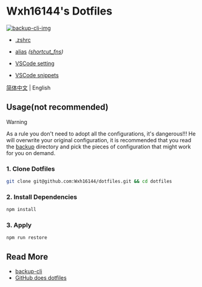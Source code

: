 # Wxh16144's Dotfiles

[![backup-cli-img]][backup-cli-ul]

<!-- URL -->
[backup-cli-img]: https://img.shields.io/badge/using-backup--cli-blue?style=flat-square
[backup-cli-ul]: https://github.com/Wxh16144/backup-cli

- [.zshrc](./backup/.zshrc)
- [alias](./backup/.oh-my-zsh/custom/custom_alias.zsh) _([shortcut_fns](./backup/.oh-my-zsh/custom/shortcut_fns.zsh))_

- [VSCode setting](./backup/Library/Application%20Support/Code/User/settings.json)
- [VSCode snippets](./backup/Library/Application%20Support/Code/User/snippets)

[简体中文](./readme.md) | English

## Usage(not recommended)

> [!WARNING]
> As a rule you don't need to adopt all the configurations, it's dangerous!!! He will overwrite your original configuration, it is recommended that you read the [backup](./backup/) directory and pick the pieces of configuration that might work for you on demand.

### 1. Clone Dotfiles

```bash
git clone git@github.com:Wxh16144/dotfiles.git && cd dotfiles
```

### 2. Install Dependencies

```bash
npm install
```

### 3. Apply

```bash
npm run restore
```

## Read More

- [backup-cli][backup-cli-ul]
- [GitHub does dotfiles](https://dotfiles.github.io/)